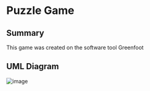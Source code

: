 # Puzzle Game

## Summary

This game was created on the software tool Greenfoot

## UML Diagram

![image](https://github.com/user-attachments/assets/bb41aacb-ef8a-4e3b-93ab-ebc4fca9b8f8)

